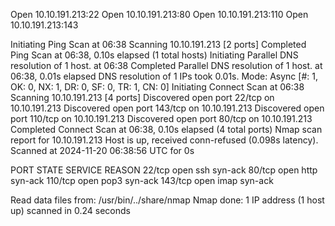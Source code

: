 


Open 10.10.191.213:22
Open 10.10.191.213:80
Open 10.10.191.213:110
Open 10.10.191.213:143

Initiating Ping Scan at 06:38
Scanning 10.10.191.213 [2 ports]
Completed Ping Scan at 06:38, 0.10s elapsed (1 total hosts)
Initiating Parallel DNS resolution of 1 host. at 06:38
Completed Parallel DNS resolution of 1 host. at 06:38, 0.01s elapsed
DNS resolution of 1 IPs took 0.01s. Mode: Async [#: 1, OK: 0, NX: 1, DR: 0, SF: 0, TR: 1, CN: 0]
Initiating Connect Scan at 06:38
Scanning 10.10.191.213 [4 ports]
Discovered open port 22/tcp on 10.10.191.213
Discovered open port 143/tcp on 10.10.191.213
Discovered open port 110/tcp on 10.10.191.213
Discovered open port 80/tcp on 10.10.191.213
Completed Connect Scan at 06:38, 0.10s elapsed (4 total ports)
Nmap scan report for 10.10.191.213
Host is up, received conn-refused (0.098s latency).
Scanned at 2024-11-20 06:38:56 UTC for 0s

PORT    STATE SERVICE REASON
22/tcp  open  ssh     syn-ack
80/tcp  open  http    syn-ack
110/tcp open  pop3    syn-ack
143/tcp open  imap    syn-ack

Read data files from: /usr/bin/../share/nmap
Nmap done: 1 IP address (1 host up) scanned in 0.24 seconds

